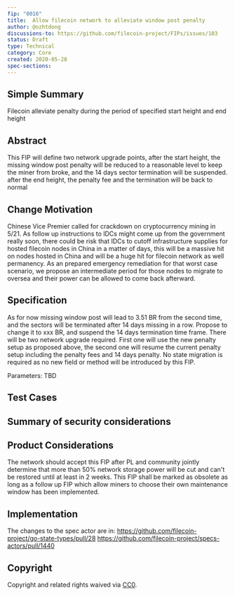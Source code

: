 ```yaml
---
fip: "0016"
title:  Allow filecoin network to alleviate window post penalty
author: @ozhtdong
discussions-to: https://github.com/filecoin-project/FIPs/issues/103
status: Draft
type: Technical
category: Core
created: 2020-05-28
spec-sections:
---
```


## Simple Summary

Filecoin alleviate penalty during the period of specified start height and end height

## Abstract

This FIP will define two network upgrade points, after the start height, the missing window post penalty will be reduced to a reasonable level to keep the miner from broke, and the 14 days sector termination will be suspended. after the end height, the penalty fee and the termination will be back to normal

## Change Motivation

Chinese Vice Premier called for crackdown on cryptocurrency mining in 5/21. As follow up instructions to IDCs might come up from the government really soon, there could be risk that IDCs to cutoff infrastructure supplies for hosted filecoin nodes in China in a matter of days, this will be a massive hit on nodes hosted in China and will be a huge hit for filecoin network as well permanency. As an prepared emergency remediation for that worst case scenario, we propose an intermediate period for those nodes to migrate to oversea and their power can be allowed to come back afterward.

## Specification

As for now missing window post will lead to 3.51 BR from the second time, and the sectors will be terminated after 14 days missing in a row. Propose to change it to xxx BR, and suspend the 14 days termination time frame. There will be two network upgrade required. First one will use the new penalty setup as proposed above, the second one will resume the current penalty setup including the penalty fees and 14 days penalty. No state migration is required as no new field or method will be introduced by this FIP.

Parameters:
TBD

## Test Cases

## Summary of security considerations

## Product Considerations

The network should accept this FIP after PL and community jointly determine that more than 50% network storage power will be cut and can't be restored until at least in 2 weeks.
This FIP shall be marked as obsolete as long as a follow up FIP which allow miners to choose their own maintenance window has been implemented.

## Implementation

The changes to the spec actor are in: 
https://github.com/filecoin-project/go-state-types/pull/28
https://github.com/filecoin-project/specs-actors/pull/1440

## Copyright
Copyright and related rights waived via [CC0](https://creativecommons.org/publicdomain/zero/1.0/).